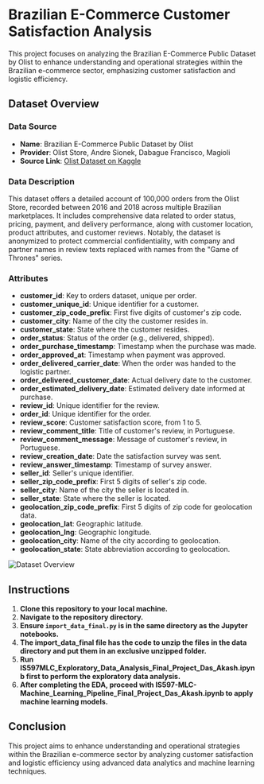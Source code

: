 # Brazilian E-Commerce Customer Satisfaction Analysis

This project focuses on analyzing the Brazilian E-Commerce Public Dataset by Olist to enhance understanding and operational strategies within the Brazilian e-commerce sector, emphasizing customer satisfaction and logistic efficiency.

## Dataset Overview

### Data Source
- **Name**: Brazilian E-Commerce Public Dataset by Olist
- **Provider**: Olist Store, Andre Sionek, Dabague Francisco, Magioli
- **Source Link**: [Olist Dataset on Kaggle](https://www.kaggle.com/datasets/olistbr/brazilian-ecommerce/data)

### Data Description
This dataset offers a detailed account of 100,000 orders from the Olist Store, recorded between 2016 and 2018 across multiple Brazilian marketplaces. It includes comprehensive data related to order status, pricing, payment, and delivery performance, along with customer location, product attributes, and customer reviews. Notably, the dataset is anonymized to protect commercial confidentiality, with company and partner names in review texts replaced with names from the "Game of Thrones" series.

### Attributes
- **customer_id**: Key to orders dataset, unique per order.
- **customer_unique_id**: Unique identifier for a customer.
- **customer_zip_code_prefix**: First five digits of customer's zip code.
- **customer_city**: Name of the city the customer resides in.
- **customer_state**: State where the customer resides.
- **order_status**: Status of the order (e.g., delivered, shipped).
- **order_purchase_timestamp**: Timestamp when the purchase was made.
- **order_approved_at**: Timestamp when payment was approved.
- **order_delivered_carrier_date**: When the order was handed to the logistic partner.
- **order_delivered_customer_date**: Actual delivery date to the customer.
- **order_estimated_delivery_date**: Estimated delivery date informed at purchase.
- **review_id**: Unique identifier for the review.
- **order_id**: Unique identifier for the order.
- **review_score**: Customer satisfaction score, from 1 to 5.
- **review_comment_title**: Title of customer's review, in Portuguese.
- **review_comment_message**: Message of customer's review, in Portuguese.
- **review_creation_date**: Date the satisfaction survey was sent.
- **review_answer_timestamp**: Timestamp of survey answer.
- **seller_id**: Seller's unique identifier.
- **seller_zip_code_prefix**: First 5 digits of seller's zip code.
- **seller_city**: Name of the city the seller is located in.
- **seller_state**: State where the seller is located.
- **geolocation_zip_code_prefix**: First 5 digits of zip code for geolocation data.
- **geolocation_lat**: Geographic latitude.
- **geolocation_lng**: Geographic longitude.
- **geolocation_city**: Name of the city according to geolocation.
- **geolocation_state**: State abbreviation according to geolocation.

![Dataset Overview](dataset_overview.png)

## Instructions

1. **Clone this repository to your local machine.**
2. **Navigate to the repository directory.**
3. **Ensure `import_data_final.py` is in the same directory as the Jupyter notebooks.**
4. **The import_data_final file has the code to unzip the files in the data directory and put them in an exclusive unzipped folder.**
5. **Run IS597MLC_Exploratory_Data_Analysis_Final_Project_Das_Akash.ipynb first to perform the exploratory data analysis.**
6. **After completing the EDA, proceed with IS597-MLC-Machine_Learning_Pipeline_Final_Project_Das_Akash.ipynb to apply machine learning models.**

## Conclusion
This project aims to enhance understanding and operational strategies within the Brazilian e-commerce sector by analyzing customer satisfaction and logistic efficiency using advanced data analytics and machine learning techniques.


